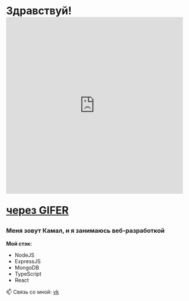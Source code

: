 # Здравствуй! <iframe src="https://gifer.com/embed/3IsP" width=480 height=480.000 frameBorder="0" allowFullScreen></iframe><p><a href="https://gifer.com">через GIFER</a></p>

### Меня зовут Камал, и я занимаюсь веб-разработкой

**Мой стэк:**
* NodeJS
* ExpressJS
* MongoDB
* TypeScript
* React

📫 Связь со мной: [vk](https://vk.com/muslimtype)


<!--
**Hubulbib/hubulbib** is a ✨ _special_ ✨ repository because its `README.md` (this file) appears on your GitHub profile.

Here are some ideas to get you started:

- 🔭 I’m currently working on ...
- 🌱 I’m currently learning ...
- 👯 I’m looking to collaborate on ...
- 🤔 I’m looking for help with ...
- 💬 Ask me about ...
- 📫 How to reach me: ...
- 😄 Pronouns: ...
- ⚡ Fun fact: ...
-->
